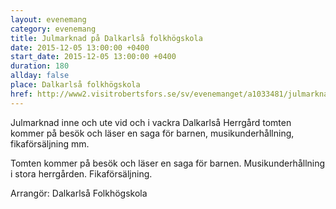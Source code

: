 ```yaml
---
layout: evenemang
category: evenemang
title: Julmarknad på Dalkarlså folkhögskola
date: 2015-12-05 13:00:00 +0400
start_date: 2015-12-05 13:00:00 +0400
duration: 180
allday: false
place: Dalkarlså folkhögskola
href: http://www2.visitrobertsfors.se/sv/evenemanget/a1033481/julmarknad-pa-dalkarlsa-herrgard/detaljer
---
```


Julmarknad inne och ute vid och i vackra Dalkarlså Herrgård tomten kommer på besök och läser en saga för barnen, musikunderhållning, fikaförsäljning mm.

Tomten kommer på besök och läser en saga för barnen. Musikunderhållning i stora herrgården. Fikaförsäljning.

Arrangör: Dalkarlså Folkhögskola